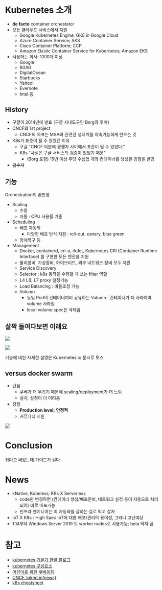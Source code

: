 # Kubernetes 소개

- **de facto** container orchestator
- 모든 클라우드 서비스에서 지원
  - Google Kubernetes Engine; GKE in Google Cloud
  - Azure Container Service; AKS
  - Cisco Container Platform; CCP
  - Amazon Elastic Container Service for Kubernetes; Amazon EKS
- 사용하는 회사: 1000개 이상
  - Google
  - 9GAG
  - DigitalOcean
  - Starbucks
  - Yahoo!
  - Evernote
  - Intel 등
  
## History
- 구글이 2014년에 발표 (구글 사내도구인 Borg의 후배)
- CNCF의 1st project
  - CNCF의 목표는 MSA와 관련된 생태계를 지속가능하게 만드는 것
- K8s가 표준이 될 수 있었던 이유
  - 구글 "CNCF 덕분에 경쟁자 사이에서 표준이 될 수 있었다."
  - K8s "사실은 구글 서비스의 검증이 있었기 때문"
    - (Borg 포함) 15년 이상 주당 수십업 개의 컨테이너를 생성한 경험을 반영
- ~~금수저~~

## 기능
Orchestration의 끝판왕
- Scaling
  - 수동
  - 자동 : CPU 사용률 기준
- Scheduling
  - 배포 자동화
    - 다양한 배포 방식 지원 : roll-out, canary, blue green
  - 장애복구 등
- Management
  - Docker, containerd, cri-o, rktlet, Kubernetes CRI (Container Runtime Interface) 를 구현한 모든 엔진을 지원
  - 물리장비, 가상장비, 하이브리드, 외부 네트워크 장비 모두 지원
  - Service Discovery
  - Selector : k8s 동작을 수행할 때 쓰는 filter 역할
  - L4 LB, L7 proxy 설정가능
  - Load Balancing : 비율조정 가능
  - Volumn
    - 동일 Pod의 컨테이너끼리 공유하는 Volumn : 컨테이너가 다 사라져야 volume 사라짐
    - local volume spec은 삭제됨


## 살짝 들여다보면 이래요

![](https://d33wubrfki0l68.cloudfront.net/152c845f25df8e69dd24dd7b0836a289747e258a/4a1d2/docs/tutorials/kubernetes-basics/public/images/module_02_first_app.svg)

![](https://d33wubrfki0l68.cloudfront.net/5cb72d407cbe2755e581b6de757e0d81760d5b86/a9df9/docs/tutorials/kubernetes-basics/public/images/module_03_nodes.svg)

기능에 대한 자세한 설명은 Kubernetes.io 문서로 토스

## versus docker swarm
- 단점
  - 쿠베가 더 무겁기 때문에 scaling/deployment가 더 느림
  - 설치, 설정이 더 어려움
- 장점
  - **Production level; 안정적**
  - 커뮤니티 지원

![](https://pbs.twimg.com/media/CdMX4mNXEAEE9_5.jpg)

# Conclusion
쉽다고 써있는데 가이드가 길다.


# News
- kNative, Kubeless; K8s X Serverless
  - code만 변경하면 (컨테이너 생성/배포준비, 네트워크 설정 등이 자동으로 처리되어) 바로 배포가능
  - 인프라 엔지니어는 이 자동화를 잘하는 걸로 먹고 살자
- IoT X K8s : High Spec IoT에 대한 배포/관리의 용이성, 그러나 고난예상
- 1.14부터 Windows Server 2019 도 worker nodes로 사용가능; beta 딱지 뗌

# 참고
- [kubernetes 기본기 한글 블로그](https://blog.2dal.com/2018/02/28/kubernetes-intro/)
- [kubernetes 구성요소](https://arisu1000.tistory.com/27828?category=787056)
- [어린이를 위한 쿠베동화](https://www.youtube.com/watch?v=4ht22ReBjno&feature=youtu.be)
- [CNCF linked in(news)](https://www.linkedin.com/company/cloud-native-computing-foundation/)
- [k8s cheatsheet](https://kubernetes.io/ko/docs/reference/kubectl/cheatsheet/?fbclid=IwAR2Z5Thp5Jvs65JfcAcQ7GysF09e3IXaL08D1aHMC7xTG6qvosRMS9PDBcg)
